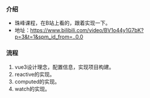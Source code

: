 ### 介绍

- 珠峰课程，在B站上看的，跟着实现一下。
- 地址：https://www.bilibili.com/video/BV1o44y1G7bK?p=3&t=1&spm_id_from=..0.0

### 流程

1. vue3设计理念，配置信息，实现项目构建。
2. reactive的实现。
3. computed的实现。
4. watch的实现。
